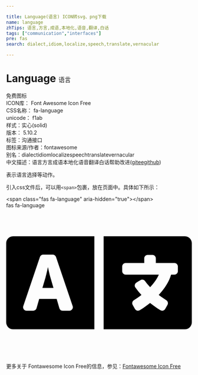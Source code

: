 ```yaml
---

title: Language(语言) ICON转svg、png下载
name: language
zhTips: 语言,方言,成语,本地化,语音,翻译,白话
tags: ["communication","interfaces"]
pre: fas
search: dialect,idiom,localize,speech,translate,vernacular

---
```


# Language  <small style="font-size: 60%;font-weight: 100">语言</small>


<div class="detail-page">
<p>
<span><span class="badge-success badge">免费图标</span> </span>
<br/>
<span>
ICON库：
<span class="badge-secondary badge">Font Awesome Icon Free</span> 
</span>
<br/>
<span>
CSS名称：
<span class="badge-secondary badge">fa-language</span> 
</span>
<br/>
<span>
unicode：
<span class="badge-secondary badge">f1ab</span> 
<copy-btn content='f1ab' btn-title=""></copy-btn>
<copy-btn :content='String.fromCodePoint(parseInt("f1ab", 16))' btn-title="复制U"></copy-btn>
</span><br/><span>样式：<span class="badge-light badge">实心(solid)</span></span>
<br/>
<span>
版本：
<span class="badge-secondary badge">5.10.2</span> 
</span><br/><span>标签：<span class="badge-light badge"><router-link to="/tags/communication.html">沟通</router-link></span><span class="badge-light badge"><router-link to="/tags/interfaces.html">接口</router-link></span></span>
<br/>
<span>图标来源/作者：<span class="badge-light badge">fontawesome</span></span> 
<br/>
<span>别名：<span class="badge-light badge">dialect</span><span class="badge-light badge">idiom</span><span class="badge-light badge">localize</span><span class="badge-light badge">speech</span><span class="badge-light badge">translate</span><span class="badge-light badge">vernacular</span></span><br/><span class="zh-detail">中文描述：<span class="badge-primary badge">语言</span><span class="badge-primary badge">方言</span><span class="badge-primary badge">成语</span><span class="badge-primary badge">本地化</span><span class="badge-primary badge">语音</span><span class="badge-primary badge">翻译</span><span class="badge-primary badge">白话</span><span class="help-link"><span>帮助改进</span>(<a href="https://gitee.com/liuwave/icon-helper/edit/master/json/fontawesome/solid/language.json" target="_blank" rel="noopener noreferrer">gitee</a><a href="https://github.com/liuwave/icon-helper/edit/master/json/fontawesome/solid/language.json" target="_blank" rel="noopener noreferrer">github</a></span>)</span><br/>
</p>
</div><div class="description description alert alert-light">表示语言选择等动作。</div>
<div class="alert alert-dark">
  <i class="fas fa-language fa-xs"></i>
  <i class="fas fa-language fa-sm"></i>
  <i class="fas fa-language fa-lg"></i>
  <i class="fas fa-language fa-2x"></i>
  <i class="fas fa-language fa-3x"></i>
  <i class="fas fa-language fa-5x"></i>
  <i class="fas fa-language fa-7x"></i>
</div>
<div>
  <p>引入css文件后，可以用<code>&lt;span&gt;</code>包裹，放在页面中。具体如下所示：    
  </p>
  <div class="alert alert-primary" style="font-size: 14px">
    &lt;span class="fas fa-language" aria-hidden="true"&gt;&lt;/span&gt;
    <copy-btn content='<span class="fas fa-language" aria-hidden="true"></span>'></copy-btn>
  </div>
  <div class="alert alert-secondary">
    <i class="fas fa-language"
    style="font-size: 24px"
    aria-hidden="true"></i> fas fa-language
    <copy-btn content="fas fa-language" btn-title="复制图标名称"></copy-btn>
  </div>
</div>
<div id="svg" class="svg-wrap">
<svg xmlns="http://www.w3.org/2000/svg" viewBox="0 0 640 512"><path d="M152.1 236.2c-3.5-12.1-7.8-33.2-7.8-33.2h-.5s-4.3 21.1-7.8 33.2l-11.1 37.5H163zM616 96H336v320h280c13.3 0 24-10.7 24-24V120c0-13.3-10.7-24-24-24zm-24 120c0 6.6-5.4 12-12 12h-11.4c-6.9 23.6-21.7 47.4-42.7 69.9 8.4 6.4 17.1 12.5 26.1 18 5.5 3.4 7.3 10.5 4.1 16.2l-7.9 13.9c-3.4 5.9-10.9 7.8-16.7 4.3-12.6-7.8-24.5-16.1-35.4-24.9-10.9 8.7-22.7 17.1-35.4 24.9-5.8 3.5-13.3 1.6-16.7-4.3l-7.9-13.9c-3.2-5.6-1.4-12.8 4.2-16.2 9.3-5.7 18-11.7 26.1-18-7.9-8.4-14.9-17-21-25.7-4-5.7-2.2-13.6 3.7-17.1l6.5-3.9 7.3-4.3c5.4-3.2 12.4-1.7 16 3.4 5 7 10.8 14 17.4 20.9 13.5-14.2 23.8-28.9 30-43.2H412c-6.6 0-12-5.4-12-12v-16c0-6.6 5.4-12 12-12h64v-16c0-6.6 5.4-12 12-12h16c6.6 0 12 5.4 12 12v16h64c6.6 0 12 5.4 12 12zM0 120v272c0 13.3 10.7 24 24 24h280V96H24c-13.3 0-24 10.7-24 24zm58.9 216.1L116.4 167c1.7-4.9 6.2-8.1 11.4-8.1h32.5c5.1 0 9.7 3.3 11.4 8.1l57.5 169.1c2.6 7.8-3.1 15.9-11.4 15.9h-22.9a12 12 0 0 1-11.5-8.6l-9.4-31.9h-60.2l-9.1 31.8c-1.5 5.1-6.2 8.7-11.5 8.7H70.3c-8.2 0-14-8.1-11.4-15.9z"/></svg>
</div>
<detail full-name='fa-language'></detail>
    
<div><p>更多关于  Fontawesome Icon Free的信息，参见：<a target="_blank" href="https://iconhelper.cn/fontawesome.html">Fontawesome Icon Free</a>
</p></div>
